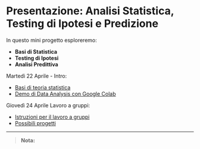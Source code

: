 # Presentazione: Analisi Statistica, Testing di Ipotesi e Predizione

In questo mini progetto esploreremo:
- **Basi di Statistica**
- **Testing di Ipotesi**
- **Analisi Predittiva**


Martedì 22 Aprile - Intro:

- [Basi di teoria statistica](theoretical_background.md)
- [Demo di Data Analysis con Google Colab](demo_data_analysis.md)

Giovedì 24 Aprile Lavoro a gruppi:
- [Istruzioni per il lavoro a gruppi](group_work.md)
- [Possibili progetti](topics_notebooks.md)

---

> **Nota:** 

